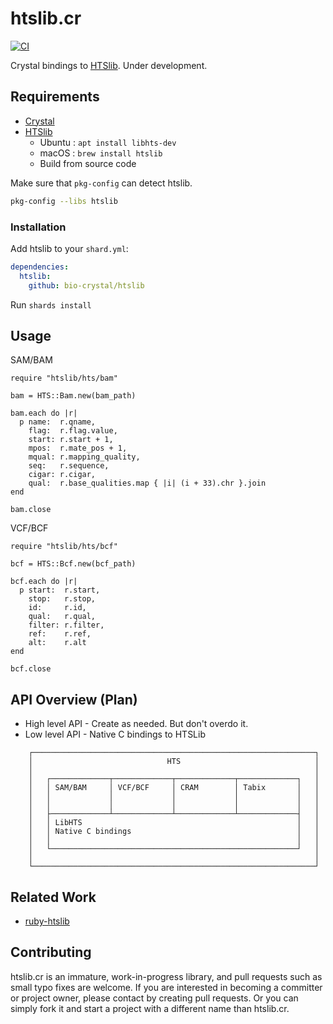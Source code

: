 # htslib.cr

[![CI](https://github.com/bio-crystal/htslib.cr/actions/workflows/ci.yml/badge.svg)](https://github.com/bio-crystal/htslib.cr/actions/workflows/ci.yml)

Crystal bindings to [HTSlib](https://github.com/samtools/htslib). Under development.

## Requirements

* [Crystal](https://crystal-lang.org)
* [HTSlib](https://github.com/samtools/htslib)
  * Ubuntu : `apt install libhts-dev`
  * macOS : `brew install htslib`
  * Build from source code

Make sure that `pkg-config` can detect htslib.

```sh
pkg-config --libs htslib
````

### Installation

Add htslib to your `shard.yml`:

   ```yaml
   dependencies:
     htslib:
       github: bio-crystal/htslib
   ```

Run `shards install`

## Usage

SAM/BAM

```crystal
require "htslib/hts/bam"

bam = HTS::Bam.new(bam_path)

bam.each do |r|
  p name:  r.qname,
    flag:  r.flag.value,
    start: r.start + 1,
    mpos:  r.mate_pos + 1,
    mqual: r.mapping_quality,
    seq:   r.sequence,
    cigar: r.cigar,
    qual:  r.base_qualities.map { |i| (i + 33).chr }.join
end

bam.close
```

VCF/BCF

```crystal
require "htslib/hts/bcf"

bcf = HTS::Bcf.new(bcf_path)

bcf.each do |r|
  p start:  r.start,
    stop:   r.stop,
    id:     r.id,
    qual:   r.qual,
    filter: r.filter,
    ref:    r.ref,
    alt:    r.alt
end

bcf.close
```

## API Overview (Plan)

* High level API - Create as needed. But don't overdo it.
* Low level API - Native C bindings to HTSLib

```
    ┌───────────────────────────────────────────────────────────────┐
    │                              HTS                              │
    │                                                               │
    │   ┌─────────────┬─────────────┬─────────────┬─────────────┐   │
    │   │ SAM/BAM     │ VCF/BCF     │ CRAM        │ Tabix       │   │
    │   │             │             │             │             │   │
    │   │             │             │             │             │   │
    │   ├─────────────┴─────────────┴─────────────┴─────────────┤   │
    │   │ LibHTS                                                │   │
    │   │ Native C bindings                                     │   │
    │   │                                                       │   │
    │   └───────────────────────────────────────────────────────┘   │
    │                                                               │
    └───────────────────────────────────────────────────────────────┘
```


## Related Work

* [ruby-htslib](https://github.com/kojix2/ruby-htslib)

## Contributing

htslib.cr is an immature, work-in-progress library, and pull requests such as small typo fixes are welcome.
If you are interested in becoming a committer or project owner, please contact  by creating pull requests.
Or you can simply fork it and start a project with a different name than htslib.cr.
